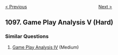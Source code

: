 <!--|This file generated by command(leetcode description); DO NOT EDIT.    |-->
<!--+----------------------------------------------------------------------+-->
<!--|@author    openset <openset.wang@gmail.com>                           |-->
<!--|@link      https://github.com/openset                                 |-->
<!--|@home      https://github.com/openset/leetcode                        |-->
<!--+----------------------------------------------------------------------+-->

[< Previous](https://github.com/openset/leetcode/tree/master/problems/brace-expansion-ii "Brace Expansion II")
　　　　　　　　　　　　　　　　
[Next >](https://github.com/openset/leetcode/tree/master/problems/unpopular-books "Unpopular Books")

## 1097. Game Play Analysis V (Hard)



### Similar Questions
  1. [Game Play Analysis IV](https://github.com/openset/leetcode/tree/master/problems/game-play-analysis-iv) (Medium)

